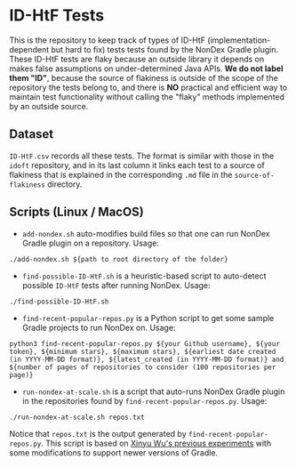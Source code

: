 # ID-HtF Tests
This is the repository to keep track of types of ID-HtF (implementation-dependent but hard to fix) tests tests found by the NonDex Gradle plugin. These ID-HtF tests are flaky because an outside library it depends on makes false assumptions on under-determined Java APIs. **We do not label them "ID"**, because the source of flakiness is outside of the scope of the repository the tests belong to, and there is **NO** practical and efficient way to maintain test functionality without calling the "flaky" methods implemented by an outside source.

## Dataset
`ID-HtF.csv` records all these tests. The format is similar with those in the `idoft` repository, and in its last column it links each test to a source of flakiness that is explained in the corresponding `.md` file in the `source-of-flakiness` directory.

## Scripts (Linux / MacOS)
- `add-nondex.sh` auto-modifies build files so that one can run NonDex Gradle plugin on a repository. Usage:
```
./add-nondex.sh ${path to root directory of the folder}
```
- `find-possible-ID-HtF.sh` is a heuristic-based script to auto-detect possible `ID-HtF` tests after running NonDex. Usage:
```
./find-possible-ID-HtF.sh
```
- `find-recent-popular-repos.py` is a Python script to get some sample Gradle projects to run NonDex on. Usage:
```
python3 find-recent-popular-repos.py ${your Github username}, ${your token}, ${minimum stars}, ${maximum stars}, ${earliest date created (in YYYY-MM-DD format)}, ${latest_created (in YYYY-MM-DD format)} and ${number of pages of repositories to consider (100 repositories per page)}
```
- `run-nondex-at-scale.sh` is a script that auto-runs NonDex Gradle plugin in the repositories found by `find-recent-popular-repos.py`. Usage:
```
./run-nondex-at-scale.sh repos.txt
```
Notice that `repos.txt` is the output generated by `find-recent-popular-repos.py`. This script is based on [Xinyu Wu's previous experiments](https://github.com/MarcyGO/NonDex-plugin-test/blob/main/try_plugin.sh) with some modifications to support newer versions of Gradle. 

